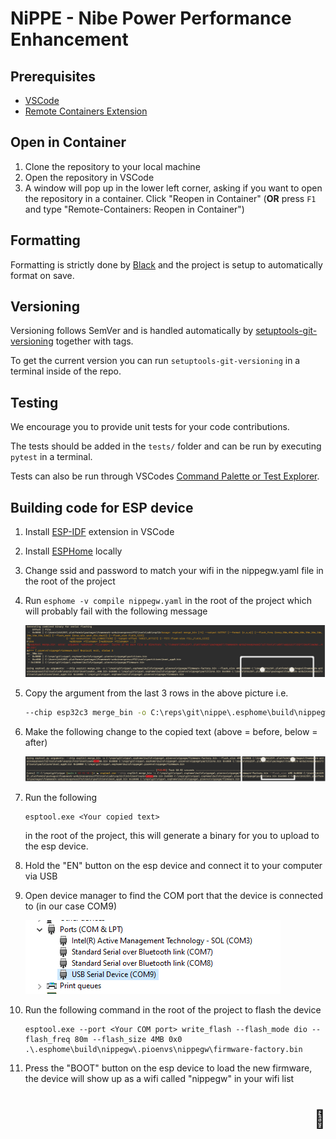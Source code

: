 # NiPPE - **Ni**be **P**ower **P**erformance **E**nhancement

## Prerequisites

* [VSCode](https://code.visualstudio.com/)
* [Remote Containers Extension](https://marketplace.visualstudio.com/items?itemName=ms-vscode-remote.remote-containers)

## Open in Container

1. Clone the repository to your local machine
1. Open the repository in VSCode
1. A window will pop up in the lower left corner, asking if you want to open the repository in a container. Click "Reopen in Container"
 (**OR** press `F1` and type "Remote-Containers: Reopen in Container")

## Formatting

Formatting is strictly done by [Black](https://black.readthedocs.io/en/stable/) and the project is setup to automatically format on save.

## Versioning

Versioning follows SemVer and is handled automatically by [setuptools-git-versioning](https://setuptools-git-versioning.readthedocs.io/en/stable/) together with tags.

To get the current version you can run `setuptools-git-versioning` in a terminal inside of the repo.

## Testing

We encourage you to provide unit tests for your code contributions.

The tests should be added in the `tests/` folder and can be run by executing `pytest` in a terminal.

Tests can also be run through VSCodes [Command Palette or Test Explorer](https://code.visualstudio.com/docs/python/testing#_run-tests).

## Building code for ESP device

1. Install [ESP-IDF](https://marketplace.visualstudio.com/items?itemName=espressif.esp-idf-extension) extension in VSCode
1. Install [ESPHome](https://esphome.io/guides/installing_esphome.html#windowsii) locally
1. Change ssid and password to match your wifi in the nippegw.yaml file in the root of the project
1. Run `esphome -v compile nippegw.yaml` in the root of the project which will probably fail with the following message

    ![image](./docs/resources/compile-command-fail.png)

1. Copy the argument from the last 3 rows in the above picture i.e.

    ```bash
    --chip esp32c3 merge_bin -o C:\reps\git\nippe\.esphome\build\nippegw\.pioenvs\nippegw/firmware-factory.bin --flash_size 4MB 0x0000 C:\Users\bt6259\.platformio\packages\framework-arduinoespressif32\tools\sdk\esp32c3\bin\bootloader__40m.bin 0x8000 C:\reps\git\nippe\.esphome\build\nippegw\.pioenvs\nippegw\partitions.bin 0xe000 C:\Users\bt6259\.platformio\packages\framework-arduinoespressif32\tools\partitions\boot_app0.bin 0x10000 C:\reps\git\nippe\.esphome\build\nippegw\.pioenvs\nippegw/firmware.bin
    ```

1. Make the following change to the copied text (above = before, below = after)

    ![image](./docs/resources/merge-fix.png)

1. Run the following

    ```
    esptool.exe <Your copied text>
    ```
    in the root of the project, this will generate a binary for you to upload to the esp device.

1. Hold the "EN" button on the esp device and connect it to your computer via USB

1. Open device manager to find the COM port that the device is connected to (in our case COM9)

    ![image](./docs/resources/com-port.png)

1. Run the following command in the root of the project to flash the device

    ```
    esptool.exe --port <Your COM port> write_flash --flash_mode dio --flash_freq 80m --flash_size 4MB 0x0 .\.esphome\build\nippegw\.pioenvs\nippegw\firmware-factory.bin
    ```

1. Press the "BOOT" button on the esp device to load the new firmware, the device will show up as a wifi called "nippegw" in your wifi list

<p>
  <h1 align="right"><b>🦆<img src="" alt="" width="100"></h1>
</p>
